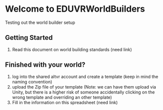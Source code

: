 # Welcome to EDUVRWorldBuilders 
Testing out the world builder setup
## Getting Started
1) Read this document on world building standards (need link)
## Finished with your world?
1) log into the shared altvr account and create a template (keep in mind the naming convention)
2) upload the Zip file of your template (Note: we can have them upload via Unity, but there is a higher risk of someone accidentally clicking on the wrong template and overriding an other template)
3) Fill in the information on this spreadsheet (need link)
